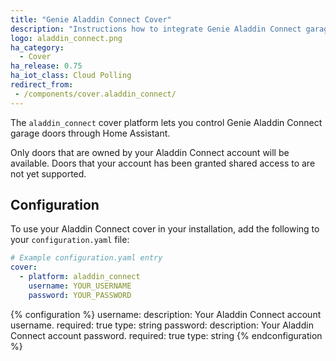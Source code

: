 ```yaml
---
title: "Genie Aladdin Connect Cover"
description: "Instructions how to integrate Genie Aladdin Connect garage door covers into Home Assistant."
logo: aladdin_connect.png
ha_category:
  - Cover
ha_release: 0.75
ha_iot_class: Cloud Polling
redirect_from:
 - /components/cover.aladdin_connect/
---
```


The `aladdin_connect` cover platform lets you control Genie Aladdin Connect garage doors through Home Assistant.

<div class='note'>
Only doors that are owned by your Aladdin Connect account will be available. Doors that your account has been granted shared access to are not yet supported.
</div>

## Configuration

To use your Aladdin Connect cover in your installation, add the following to your `configuration.yaml` file:

```yaml
# Example configuration.yaml entry
cover:
  - platform: aladdin_connect
    username: YOUR_USERNAME
    password: YOUR_PASSWORD
```

{% configuration %}
username:
  description: Your Aladdin Connect account username.
  required: true
  type: string
password:
  description: Your Aladdin Connect account password.
  required: true
  type: string
{% endconfiguration %}
